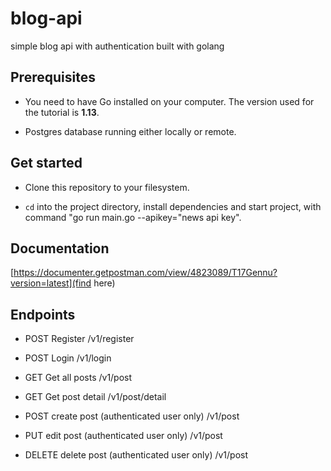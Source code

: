 # blog-api
simple blog api with authentication built with golang

## Prerequisites

- You need to have Go installed on your computer. The version used for the tutorial is  **1.13**.

- Postgres database running either locally or remote.

## Get started

- Clone this repository to your filesystem.

- `cd` into the project directory, install dependencies and start project, with command "go run main.go --apikey="news api key".

## Documentation
[https://documenter.getpostman.com/view/4823089/T17Gennu?version=latest](find here)

## Endpoints

- POST Register /v1/register

- POST Login /v1/login

- GET Get all posts /v1/post

- GET Get post detail /v1/post/detail

- POST create post (authenticated user only) /v1/post

- PUT edit post (authenticated user only) /v1/post

- DELETE delete post (authenticated user only) /v1/post 
